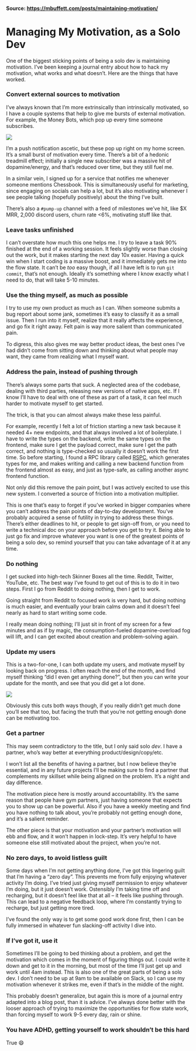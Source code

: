 #### Source: https://mbuffett.com/posts/maintaining-motivation/

# Managing My Motivation, as a Solo Dev
One of the biggest sticking points of being a solo dev is maintaining motivation. I’ve been keeping a journal entry about how to hack my motivation, what works and what doesn’t. Here are the things that have worked.

### Convert external sources to motivation

I’ve always known that I’m more extrinsically than intrinsically motivated, so I have a couple systems that help to give me bursts of external motivation. For example, the Money Bots, which pop up every time someone subscribes.

![](media/money_bots.png)

I’m a push notification ascetic, but these pop up right on my home screen. It’s a small burst of motivation every time. There’s a bit of a hedonic treadmill effect; initially a single new subscriber was a massive hit of dopamine/energy, and that’s reduced over time, but they still fuel me.

In a similar vein, I signed up for a service that notifies me whenever someone mentions Chessbook. This is simultaneously useful for marketing, since engaging on socials can help a lot, but it’s also motivating whenever I see people talking (hopefully positively) about the thing I’ve built.

There’s also a `#pump-up` channel with a feed of milestones we’ve hit, like $X MRR, 2,000 discord users, churn rate <6%, motivating stuff like that.

### Leave tasks unfinished

I can’t overstate how much this one helps me. I try to leave a task 90% finished at the end of a working session. It feels slightly worse than closing out the work, but it makes starting the next day 10x easier. Having a quick win when I start coding is a massive boost, and it immediately gets me into the flow state. It can’t be _too_ easy though, if all I have left is to run `git commit`, that’s not enough. Ideally it’s something where I know exactly what I need to do, that will take 5-10 minutes.

### Use the thing myself, as much as possible

I try to use my own product as much as I can. When someone submits a bug report about some jank, sometimes it’s easy to classify it as a small issue. Then I run into it myself, realize that it really affects the experience, and go fix it right away. Felt pain is way more salient than communicated pain.

To digress, this also gives me way better product ideas, the best ones I’ve had didn’t come from sitting down and thinking about what people may want, they came from realizing what I myself want.

### Address the pain, instead of pushing through

There’s always some parts that suck. A neglected area of the codebase, dealing with third parties, releasing new versions of native apps, etc. If I know I’ll have to deal with one of these as part of a task, it can feel much harder to motivate myself to get started.

The trick, is that you can almost always make these less painful.

For example, recently I felt a lot of friction starting a new task because it needed 4+ new endpoints, and that always involved a lot of boilerplate. I have to write the types on the backend, write the same types on the frontend, make sure I get the payload correct, make sure I get the path correct, and nothing is type-checked so usually it doesn’t work the first time. So before starting, I found a RPC library called [RSPC](https://www.rspc.dev/), which generates types for me, and makes writing and calling a new backend function from the frontend almost as easy, and just as type-safe, as calling another async frontend function.

Not only did this remove the pain point, but I was actively excited to use this new system. I converted a source of friction into a motivation multiplier.

This is one that’s easy to forget if you’ve worked in bigger companies where you can’t address the pain points of day-to-day development. You’ve probably acquired a sense of futility in trying to address these things. There’s either deadlines to hit, or people to get sign-off from, or you need to write a technical doc on your approach before you get to try it. Being able to just go fix and improve whatever you want is one of the greatest points of being a solo dev, so remind yourself that you can take advantage of it at any time.

### Do nothing

I get sucked into high-tech Skinner Boxes all the time. Reddit, Twitter, YouTube, etc. The best way I’ve found to get out of this is to do it in two steps. First I go from Reddit to doing nothing, then I get to work.

Going straight from Reddit to focused work is very hard, but doing nothing is much easier, and eventually your brain calms down and it doesn’t feel nearly as hard to start writing some code.

I really mean doing nothing; I’ll just sit in front of my screen for a few minutes and as if by magic, the consumption-fueled dopamine-overload fog will lift, and I can get excited about creation and problem-solving again.

### Update my users

This is a two-for-one, I can both update my users, and motivate myself by looking back on progress. I often reach the end of the month, and find myself thinking “did I even get anything done?”, but then you can write your update for the month, and see that you did get a lot done.

![](media/update.png)

Obviously this cuts both ways though, if you really didn’t get much done you’ll see that too, but facing the truth that you’re not getting enough done can be motivating too.

### Get a partner

This may seem contradictory to the title, but I only said solo _dev_. I have a partner, who’s way better at everything product/design/copy/etc.

I won’t list all the benefits of having a partner, but I now believe they’re essential, and in any future projects I’ll be making sure to find a partner that complements my skillset while being aligned on the problem. It’s a night and day difference.

The motivation piece here is mostly around accountability. It’s the same reason that people have gym partners, just having someone that expects you to show up can be powerful. Also if you have a weekly meeting and find you have nothing to talk about, you’re probably not getting enough done, and it’s a salient reminder.

The other piece is that your motivation and your partner’s motivation will ebb and flow, and it won’t happen in lock-step. It’s very helpful to have someone else still motivated about the project, when you’re not.

### No zero days, to avoid listless guilt

Some days when I’m not getting anything done, I’ve got this lingering guilt that I’m having a “zero day”. This prevents me from fully enjoying whatever activity I’m doing. I’ve tried just giving myself permission to enjoy whatever I’m doing, but it just doesn’t work. Ostensibly I’m taking time off and recharging, but it doesn’t feel like that at all – it feels like pushing through. This can lead to a negative feedback loop, where I’m constantly trying to recharge, but just getting more tired.

I’ve found the only way is to get some good work done first, then I can be fully immersed in whatever fun slacking-off activity I dive into.

### If I’ve got it, use it

Sometimes I’ll be going to bed thinking about a problem, and get the motivation which comes in the moment of figuring things out. I could write it down and get to it in the morning, but most of the time I’ll just get up and work until 4am instead. This is also one of the great parts of being a solo dev. I don’t need to be up at 9am to be available on Slack, so I can use my motivation whenever it strikes me, even if that’s in the middle of the night.

This probably doesn’t generalize, but again this is more of a journal entry adapted into a blog post, than it is advice. I’ve always done better with the looser approach of trying to maximize the opportunities for flow state work, than forcing myself to work 9-5 every day, rain or shine.

### You have ADHD, getting yourself to work shouldn’t be this hard

True 😄